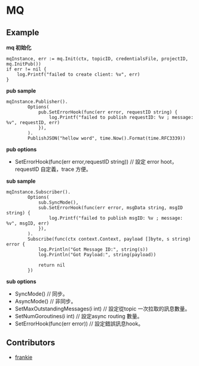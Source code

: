 # MQ



## Example

**mq 初始化**

```
mqInstance, err := mq.Init(ctx, topicID, credentialsFile, projectID, mq.InitPub())
if err != nil {
    log.Printf("failed to create client: %v", err)
}
```

**pub sample**

```
mqInstance.Publisher().
		Options(
			pub.SetErrorHook(func(err error, requestID string) {
				log.Printf("failed to publish requestID: %v ; message: %v", requestID, err)
			}),
		).
		PublishJSON("hellow word", time.Now().Format(time.RFC3339))
```

**pub options**
- SetErrorHook(func(err error,requestID string)) // 設定 error hoot，requestID 自定義，trace 方便。

**sub sample**

```
mqInstance.Subscriber().
		Options(
			sub.SyncMode(),
			sub.SetErrorHook(func(err error, msgData string, msgID string) {
				log.Printf("failed to publish msgID: %v ; message: %v", msgID, err)
			}),
		).
		Subscribe(func(ctx context.Context, payload []byte, s string) error {
			log.Println("Got Message ID:", string(s))
			log.Println("Got Payload:", string(payload))

			return nil
		})
```
**sub options**
- SyncMode() // 同步。
- AsyncMode() // 非同步。
- SetMaxOutstandingMessages(i int) // 設定從topic 一次拉取的訊息數量。
- SetNumGoroutines(i int) // 設定async routing 數量。
- SetErrorHook(func(err error)) // 設定錯誤訊息hook。



## Contributors

- [frankie](https://gitlab.silkrode.com.tw/frankie)